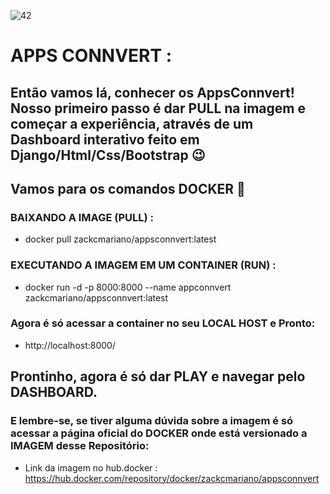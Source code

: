 ![42](https://user-images.githubusercontent.com/76967004/119660460-abb7de80-be05-11eb-8587-7fadf17078b7.jpg)

# APPS CONNVERT :

## Então vamos lá, conhecer os AppsConnvert! Nosso primeiro passo é dar PULL na imagem e começar a experiência, através de um Dashboard interativo feito em Django/Html/Css/Bootstrap 😉

## Vamos para os comandos DOCKER 🐳

### BAIXANDO A IMAGE (PULL) :
-  docker pull zackcmariano/appsconnvert:latest

### EXECUTANDO A IMAGEM EM UM CONTAINER (RUN) :
-  docker run -d -p 8000:8000 --name appconnvert zackcmariano/appsconnvert:latest

### Agora é só acessar a container no seu LOCAL HOST e Pronto:
-  http://localhost:8000/

## Prontinho, agora é só dar PLAY e navegar pelo DASHBOARD.
### E lembre-se, se tiver alguma dúvida sobre a imagem é só acessar a página oficial do DOCKER onde está versionado a IMAGEM desse Repositório:
-  Link da imagem no hub.docker : https://hub.docker.com/repository/docker/zackcmariano/appsconnvert


##
